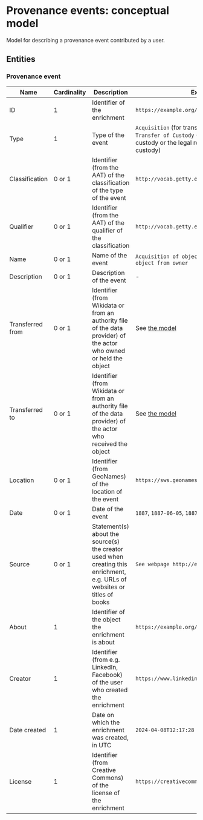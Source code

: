 # Provenance events: conceptual model

Model for describing a provenance event contributed by a user.

## Entities

### Provenance event

|Name|Cardinality|Description|Example|
|-|-|-|-|
|ID|1|Identifier of the enrichment|`https://example.org/prov-event-4`|
|Type|1|Type of the event|`Acquisition` (for transfer of legal ownership), `Transfer of Custody` (for transfer of physical custody or the legal responsibility for physical custody)|
|Classification|0 or 1|Identifier (from the AAT) of the classification of the type of the event|`http://vocab.getty.edu/aat/300417637`|
|Qualifier|0 or 1|Identifier (from the AAT) of the qualifier of the classification|`http://vocab.getty.edu/aat/300435722`|
|Name|0 or 1|Name of the event|`Acquisition of object from seller`, `Theft of object from owner`|
|Description|0 or 1|Description of the event|-|
|Transferred from|0 or 1|Identifier (from Wikidata or from an authority file of the data provider) of the actor who owned or held the object|See [the model](../actors/conceptual.md)|
|Transferred to|0 or 1|Identifier (from Wikidata or from an authority file of the data provider) of the actor who received the object|See [the model](../actors/conceptual.md)|
|Location|0 or 1|Identifier (from GeoNames) of the location of the event|`https://sws.geonames.org/1642911/`|
|Date|0 or 1|Date of the event|`1887`, `1887-06-05`, `1887-1889`|
|Source|0 or 1|Statement(s) about the source(s) the creator used when creating this enrichment, e.g. URLs of websites or titles of books|`See webpage http://example.org/3`|
|About|1|Identifier of the object the enrichment is about|`https://example.org/object`|
|Creator|1|Identifier (from e.g. LinkedIn, Facebook) of the user who created the enrichment|`https://www.linkedin.com/in/person/`|
|Date created|1|Date on which the enrichment was created, in UTC|`2024-04-08T12:17:28`|
|License|1|Identifier (from Creative Commons) of the license of the enrichment|`https://creativecommons.org/licenses/by/4.0/`|
